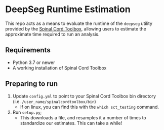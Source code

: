 # DeepSeg Runtime Estimation

This repo acts as a means to evaluate the runtime of the `deepseg` utility provided by the [Spinal Cord Toolbox](https://spinalcordtoolbox.com/stable/index.html), allowing users to estimate the approximate time required to run an analysis.

## Requirements

* Python 3.7 or newer
* A working installation of Spinal Cord Toolbox

## Preparing to run

1. Update `config.yml` to point to your Spinal Cord Toolbox bin directory (i.e. `/user_name/spinalcordtoolbox/bin`)
   * If on linux, you can find this with the `which sct_testing` command.
1. Run `setup.py`; 
   * This downloads a file, and resamples it a number of times to standardize our estimates. This can take a while!

